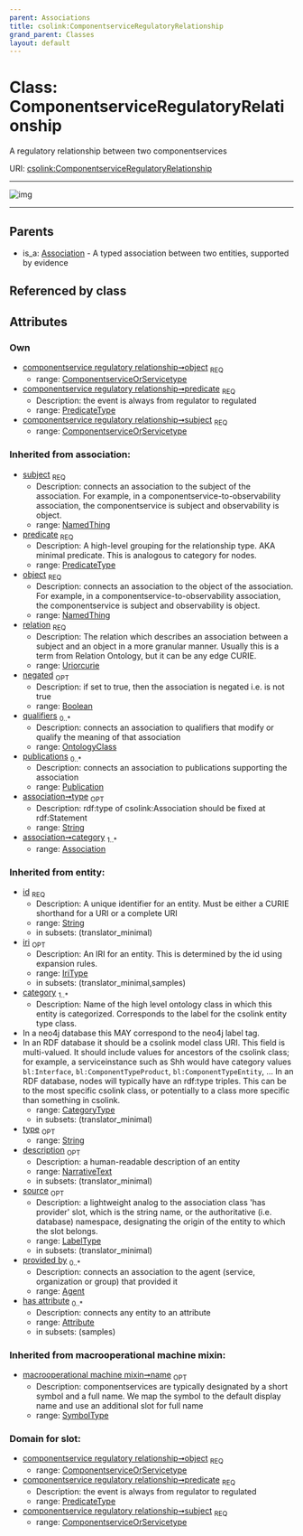 ```yaml
---
parent: Associations
title: csolink:ComponentserviceRegulatoryRelationship
grand_parent: Classes
layout: default
---
```


# Class: ComponentserviceRegulatoryRelationship


A regulatory relationship between two componentservices

URI: [csolink:ComponentserviceRegulatoryRelationship](https://w3id.org/csolink/vocab/ComponentserviceRegulatoryRelationship)


---

![img](http://yuml.me/diagram/nofunky;dir:TB/class/[Publication],[OntologyClass],[ComponentserviceOrServicetype]%3Cobject%201..1-++[ComponentserviceRegulatoryRelationship%7Cpredicate:predicate_type;relation(i):uriorcurie;negated(i):boolean%20%3F;type(i):string%20%3F;id(i):string;iri(i):iri_type%20%3F;name(i):label_type%20%3F;description(i):narrative_text%20%3F;source(i):label_type%20%3F],[ComponentserviceOrServicetype]%3Csubject%201..1-++[ComponentserviceRegulatoryRelationship],[Association]%5E-[ComponentserviceRegulatoryRelationship],[ComponentserviceOrServicetype],[Attribute],[Association],[Agent])

---


## Parents

 *  is_a: [Association](Association.md) - A typed association between two entities, supported by evidence

## Referenced by class


## Attributes


### Own

 * [componentservice regulatory relationship➞object](componentservice_regulatory_relationship_object.md)  <sub>REQ</sub>
    * range: [ComponentserviceOrServicetype](ComponentserviceOrServicetype.md)
 * [componentservice regulatory relationship➞predicate](componentservice_regulatory_relationship_predicate.md)  <sub>REQ</sub>
    * Description: the event is always from regulator to regulated
    * range: [PredicateType](types/PredicateType.md)
 * [componentservice regulatory relationship➞subject](componentservice_regulatory_relationship_subject.md)  <sub>REQ</sub>
    * range: [ComponentserviceOrServicetype](ComponentserviceOrServicetype.md)

### Inherited from association:

 * [subject](subject.md)  <sub>REQ</sub>
    * Description: connects an association to the subject of the association. For example, in a componentservice-to-observability association, the componentservice is subject and observability is object.
    * range: [NamedThing](NamedThing.md)
 * [predicate](predicate.md)  <sub>REQ</sub>
    * Description: A high-level grouping for the relationship type. AKA minimal predicate. This is analogous to category for nodes.
    * range: [PredicateType](types/PredicateType.md)
 * [object](object.md)  <sub>REQ</sub>
    * Description: connects an association to the object of the association. For example, in a componentservice-to-observability association, the componentservice is subject and observability is object.
    * range: [NamedThing](NamedThing.md)
 * [relation](relation.md)  <sub>REQ</sub>
    * Description: The relation which describes an association between a subject and an object in a more granular manner. Usually this is a term from Relation Ontology, but it can be any edge CURIE.
    * range: [Uriorcurie](types/Uriorcurie.md)
 * [negated](negated.md)  <sub>OPT</sub>
    * Description: if set to true, then the association is negated i.e. is not true
    * range: [Boolean](types/Boolean.md)
 * [qualifiers](qualifiers.md)  <sub>0..*</sub>
    * Description: connects an association to qualifiers that modify or qualify the meaning of that association
    * range: [OntologyClass](OntologyClass.md)
 * [publications](publications.md)  <sub>0..*</sub>
    * Description: connects an association to publications supporting the association
    * range: [Publication](Publication.md)
 * [association➞type](association_type.md)  <sub>OPT</sub>
    * Description: rdf:type of csolink:Association should be fixed at rdf:Statement
    * range: [String](types/String.md)
 * [association➞category](association_category.md)  <sub>1..*</sub>
    * range: [Association](Association.md)

### Inherited from entity:

 * [id](id.md)  <sub>REQ</sub>
    * Description: A unique identifier for an entity. Must be either a CURIE shorthand for a URI or a complete URI
    * range: [String](types/String.md)
    * in subsets: (translator_minimal)
 * [iri](iri.md)  <sub>OPT</sub>
    * Description: An IRI for an entity. This is determined by the id using expansion rules.
    * range: [IriType](types/IriType.md)
    * in subsets: (translator_minimal,samples)
 * [category](category.md)  <sub>1..*</sub>
    * Description: Name of the high level ontology class in which this entity is categorized. Corresponds to the label for the csolink entity type class.
 * In a neo4j database this MAY correspond to the neo4j label tag.
 * In an RDF database it should be a csolink model class URI.
This field is multi-valued. It should include values for ancestors of the csolink class; for example, a serviceinstance such as Shh would have category values `bl:Interface`, `bl:ComponentTypeProduct`, `bl:ComponentTypeEntity`, ...
In an RDF database, nodes will typically have an rdf:type triples. This can be to the most specific csolink class, or potentially to a class more specific than something in csolink.
    * range: [CategoryType](types/CategoryType.md)
    * in subsets: (translator_minimal)
 * [type](type.md)  <sub>OPT</sub>
    * range: [String](types/String.md)
 * [description](description.md)  <sub>OPT</sub>
    * Description: a human-readable description of an entity
    * range: [NarrativeText](types/NarrativeText.md)
    * in subsets: (translator_minimal)
 * [source](source.md)  <sub>OPT</sub>
    * Description: a lightweight analog to the association class 'has provider' slot, which is the string name, or the authoritative (i.e. database) namespace, designating the origin of the entity to which the slot belongs.
    * range: [LabelType](types/LabelType.md)
    * in subsets: (translator_minimal)
 * [provided by](provided_by.md)  <sub>0..*</sub>
    * Description: connects an association to the agent (service, organization or group) that provided it
    * range: [Agent](Agent.md)
 * [has attribute](has_attribute.md)  <sub>0..*</sub>
    * Description: connects any entity to an attribute
    * range: [Attribute](Attribute.md)
    * in subsets: (samples)

### Inherited from macrooperational machine mixin:

 * [macrooperational machine mixin➞name](macrooperational_machine_mixin_name.md)  <sub>OPT</sub>
    * Description: componentservices are typically designated by a short symbol and a full name. We map the symbol to the default display name and use an additional slot for full name
    * range: [SymbolType](types/SymbolType.md)

### Domain for slot:

 * [componentservice regulatory relationship➞object](componentservice_regulatory_relationship_object.md)  <sub>REQ</sub>
    * range: [ComponentserviceOrServicetype](ComponentserviceOrServicetype.md)
 * [componentservice regulatory relationship➞predicate](componentservice_regulatory_relationship_predicate.md)  <sub>REQ</sub>
    * Description: the event is always from regulator to regulated
    * range: [PredicateType](types/PredicateType.md)
 * [componentservice regulatory relationship➞subject](componentservice_regulatory_relationship_subject.md)  <sub>REQ</sub>
    * range: [ComponentserviceOrServicetype](ComponentserviceOrServicetype.md)
